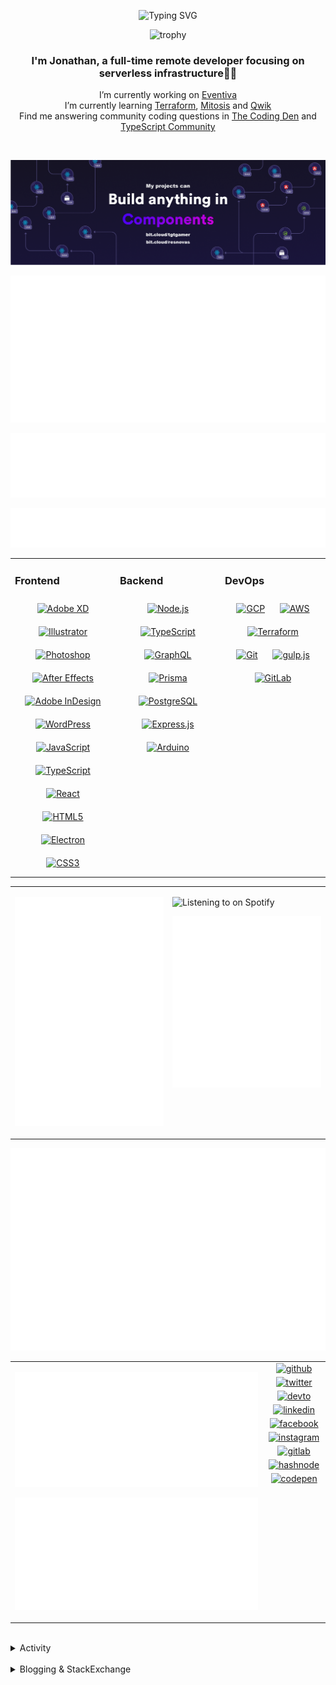 <div align="center">

![Typing SVG](https://readme-typing-svg.demolab.com?font=Fira+Code&pause=1000&color=1AA9F7¢er=true&vCenter=true&width=275&lines=%3C+%F0%9F%91%8B+Hola%2C+World!+%3E;%3C+%F0%9F%91%8B+Hello%2C+World!+%3E;%3C+%F0%9F%91%8B+Bonjour%2C+World!+%3E;%3C+%F0%9F%91%8B+Welcome%2C+World+%3E)

</div>

<div align="center">

![trophy](https://github-profile-trophy.vercel.app/?username=tgtgamer&no-bg=true&no-frame=true&column=-1&margin-w=15)

</div>  
  
<div align="center">
  
###  I'm Jonathan, a full-time remote developer focusing on serverless infrastructure👨‍💻

I’m currently working on [Eventiva](https://github.com/eventiva/eventiva) </br>
I’m currently learning [Terraform](https://www.terraform.io/), [Mitosis](https://mitosis.builder.io/) and [Qwik](https://qwik.builder.io/) </br>
Find me answering community coding questions in [The Coding Den](https://discord.com/invite/code) and [TypeScript Community](https://discord.gg/typescript)

</div>
<br/>

<div align="center">

[![bit.cloud](./assets/Bit.cloud.png)](https://bit.cloud/tgtgamer)

</div>

<div align="center">

![Metrics](metrics/section-intro.svg)

</div>

<div align="center">

![Metrics](metrics/section-habbits.svg)

![Metrics](metrics/section-languages.svg)

</div>

<table><tr><td valign="top" width="33%">

### Frontend

<div align="center">  
<a href="https://www.adobe.com/in/products/xd.html" target="_blank"><img style="margin: 10px" src="https://profilinator.rishav.dev/skills-assets/adobexd.png" alt="Adobe XD" height="50" /></a>  
<a href="https://www.adobe.com/in/products/illustrator.html" target="_blank"><img style="margin: 10px" src="https://profilinator.rishav.dev/skills-assets/adobe_illustrator-icon.svg" alt="Illustrator" height="50" /></a>  
<a href="https://www.adobe.com/in/products/photoshop.html" target="_blank"><img style="margin: 10px" src="https://profilinator.rishav.dev/skills-assets/photoshop-plain.svg" alt="Photoshop" height="50" /></a>  
<a href="https://www.adobe.com/in/products/aftereffects.html" target="_blank"><img style="margin: 10px" src="https://profilinator.rishav.dev/skills-assets/aftereffects.png" alt="After Effects" height="50" /></a>  
<a href="https://www.adobe.com/in/products/indesign.html" target="_blank"><img style="margin: 10px" src="https://profilinator.rishav.dev/skills-assets/adobeindesign.svg" alt="Adobe InDesign" height="50" /></a>  
<a href="https://wordpress.com/" target="_blank"><img style="margin: 10px" src="https://profilinator.rishav.dev/skills-assets/wordpress.png" alt="WordPress" height="50" /></a>  
<a href="https://www.javascript.com/" target="_blank"><img style="margin: 10px" src="https://profilinator.rishav.dev/skills-assets/javascript-original.svg" alt="JavaScript" height="50" /></a>  
<a href="https://www.typescriptlang.org/" target="_blank"><img style="margin: 10px" src="https://profilinator.rishav.dev/skills-assets/typescript-original.svg" alt="TypeScript" height="50" /></a>  
<a href="https://reactjs.org/" target="_blank"><img style="margin: 10px" src="https://profilinator.rishav.dev/skills-assets/react-original-wordmark.svg" alt="React" height="50" /></a>  
<a href="https://en.wikipedia.org/wiki/HTML5" target="_blank"><img style="margin: 10px" src="https://profilinator.rishav.dev/skills-assets/html5-original-wordmark.svg" alt="HTML5" height="50" /></a>  
<a href="https://www.electronjs.org/" target="_blank"><img style="margin: 10px" src="https://profilinator.rishav.dev/skills-assets/electron-original.svg" alt="Electron" height="50" /></a>  
<a href="https://www.w3schools.com/css/" target="_blank"><img style="margin: 10px" src="https://profilinator.rishav.dev/skills-assets/css3-original-wordmark.svg" alt="CSS3" height="50" /></a>  
</div>

</td><td valign="top" width="33%">

### Backend

<div align="center">  
<a href="https://nodejs.org/" target="_blank"><img style="margin: 10px" src="https://profilinator.rishav.dev/skills-assets/nodejs-original-wordmark.svg" alt="Node.js" height="50" /></a>  
<a href="https://www.typescriptlang.org/" target="_blank"><img style="margin: 10px" src="https://profilinator.rishav.dev/skills-assets/typescript-original.svg" alt="TypeScript" height="50" /></a>  
<a href="https://graphql.org/" target="_blank"><img style="margin: 10px" src="https://profilinator.rishav.dev/skills-assets/graphql.png" alt="GraphQL" height="50" /></a>  
<a href="https://www.prisma.io/" target="_blank"><img style="margin: 10px" src="https://profilinator.rishav.dev/skills-assets/prisma.png" alt="Prisma" height="50" /></a>  
<a href="https://www.postgresql.org/" target="_blank"><img style="margin: 10px" src="https://profilinator.rishav.dev/skills-assets/postgresql-original-wordmark.svg" alt="PostgreSQL" height="50" /></a>  
<a href="https://expressjs.com/" target="_blank"><img style="margin: 10px" src="https://profilinator.rishav.dev/skills-assets/express-original-wordmark.svg" alt="Express.js" height="50" /></a>  
<a href="https://www.arduino.cc/" target="_blank"><img style="margin: 10px" src="https://profilinator.rishav.dev/skills-assets/arduino.png" alt="Arduino" height="50" /></a>  
</div>

</td><td valign="top" width="33%">

### DevOps

<div align="center">  
<a href="https://cloud.google.com/" target="_blank"><img style="margin: 10px" src="https://profilinator.rishav.dev/skills-assets/google_cloud-icon.svg" alt="GCP" height="50" /></a>  
<a href="https://aws.amazon.com/" target="_blank"><img style="margin: 10px" src="https://profilinator.rishav.dev/skills-assets/amazonwebservices-original-wordmark.svg" alt="AWS" height="50" /></a>  
<a href="https://www.terraform.io/" target="_blank"><img style="margin: 10px" src="https://profilinator.rishav.dev/skills-assets/terraformio-icon.svg" alt="Terraform" height="50" /></a>  
<a href="https://github.com/" target="_blank"><img style="margin: 10px" src="https://profilinator.rishav.dev/skills-assets/git-scm-icon.svg" alt="Git" height="50" /></a>  
<a href="https://gulpjs.com/" target="_blank"><img style="margin: 10px" src="https://profilinator.rishav.dev/skills-assets/gulp-plain.svg" alt="gulp.js" height="50" /></a>  
<a href="https://about.gitlab.com/" target="_blank"><img style="margin: 10px" src="https://profilinator.rishav.dev/skills-assets/gitlab.svg" alt="GitLab" height="50" /></a>  
</div>

</td></tr></table>

<table style="border: none;"><tr style="border: none;"><td valign="top" width="50%" style="border: none;">

![Metrics](metrics/section-sponsors.svg)

</td><td valign="top" width="50%" style="border: none;">

![Listening to on Spotify](https://spotify-github-profile.vercel.app/api/view?uid=21xc6lko2t6sn466piiwtnhuq&cover_image=true&theme=novatorem&bar_color_cover=true)

![Metrics](metrics/section-leetcode.svg)

</td></tr></table>

![Metrics](metrics/section-achievements.svg)


<table style="border: none;"><tr style="border: none;"><td valign="top" width="80%" style="border: none;">

![Metrics](metrics/section-code.svg)

![Metrics](metrics/section-followup.svg)


</td><td valign="top" width="20%" style="border: none;">

<div align="center">

<a href="https://github.com/TGTGamer" target="_blank">
<img src=https://img.shields.io/badge/github-%2324292e.svg?&style=for-the-badge&logo=github&logoColor=white alt=github style="margin-bottom: 5px;" />
</a>

<a href="https://twitter.com/TGTGamer" target="_blank">
<img src=https://img.shields.io/badge/twitter-%2300acee.svg?&style=for-the-badge&logo=twitter&logoColor=white alt=twitter style="margin-bottom: 5px;" />
</a>

<a href="https://dev.to/TGTGamer" target="_blank">
<img src=https://img.shields.io/badge/dev.to-%2308090A.svg?&style=for-the-badge&logo=dev.to&logoColor=white alt=devto style="margin-bottom: 5px;" />
</a>

<a href="https://linkedin.com/in/tgtgamer" target="_blank">
<img src=https://img.shields.io/badge/linkedin-%231E77B5.svg?&style=for-the-badge&logo=linkedin&logoColor=white alt=linkedin style="margin-bottom: 5px;" />
</a>

<a href="https://www.facebook.com/jonathanstevens144" target="_blank">
<img src=https://img.shields.io/badge/facebook-%232E87FB.svg?&style=for-the-badge&logo=facebook&logoColor=white alt=facebook style="margin-bottom: 5px;" />
</a>

<a href="https://instagram.com/tgtgamer" target="_blank">
<img src=https://img.shields.io/badge/instagram-%23000000.svg?&style=for-the-badge&logo=instagram&logoColor=white alt=instagram style="margin-bottom: 5px;" />
</a>

<a href="https://gitlab.com/TGTGamer" target="_blank">
<img src=https://img.shields.io/badge/gitlab-330F63.svg?&style=for-the-badge&logo=gitlab&logoColor=white alt=gitlab style="margin-bottom: 5px;" />
</a>

<a href="https://hashnode.com/@TGTGamer" target="_blank">
<img src=https://img.shields.io/badge/hashnode-%232962FF.svg?&style=for-the-badge&logo=hashnode&logoColor=white alt=hashnode style="margin-bottom: 5px;" />
</a>

<a href="https://codepen.com/TGTGamer" target="_blank">
<img src=https://img.shields.io/badge/codepen-%23131417.svg?&style=for-the-badge&logo=codepen&logoColor=white alt=codepen style="margin-bottom: 5px;" />
</a>  
</div>

</td></tr></table>

<br/>

<details><summary> Activity </summary>
  
<table><tr><td valign="top" width="50%">

<!--START_SECTION:activity-->

1. 🗣 Commented on [#12](https://github.com/Eventiva/Eventiva/issues/12#issuecomment-1852324953) in [Eventiva/Eventiva](https://github.com/Eventiva/Eventiva)
2. 🎉 Merged PR [#60](https://github.com/Eventiva/Eventiva/pull/60) in [Eventiva/Eventiva](https://github.com/Eventiva/Eventiva)
3. 🎉 Merged PR [#61](https://github.com/Eventiva/Eventiva/pull/61) in [Eventiva/Eventiva](https://github.com/Eventiva/Eventiva)
4. 💪 Opened PR [#60](https://github.com/Eventiva/Eventiva/pull/60) in [Eventiva/Eventiva](https://github.com/Eventiva/Eventiva)
5. 🗣 Commented on [#12](https://github.com/Eventiva/Eventiva/issues/12#issuecomment-1852273209) in [Eventiva/Eventiva](https://github.com/Eventiva/Eventiva)
6. 🗣 Commented on [#12](https://github.com/Eventiva/Eventiva/issues/12#issuecomment-1852272472) in [Eventiva/Eventiva](https://github.com/Eventiva/Eventiva)
7. 🎉 Merged PR [#2](https://github.com/Eventiva/contributors/pull/2) in [Eventiva/contributors](https://github.com/Eventiva/contributors)
8. 🗣 Commented on [#1](https://github.com/Eventiva/contributors/issues/1#issuecomment-1852268949) in [Eventiva/contributors](https://github.com/Eventiva/contributors)
9. ❗ Opened issue [#1](https://github.com/Eventiva/contributors/issues/1) in [Eventiva/contributors](https://github.com/Eventiva/contributors)
10. 🗣 Commented on [#58](https://github.com/Eventiva/Eventiva/issues/58#issuecomment-1852262649) in [Eventiva/Eventiva](https://github.com/Eventiva/Eventiva)
11. ❗ Opened issue [#58](https://github.com/Eventiva/Eventiva/issues/58) in [Eventiva/Eventiva](https://github.com/Eventiva/Eventiva)
12. 🎉 Merged PR [#55](https://github.com/Eventiva/Eventiva/pull/55) in [Eventiva/Eventiva](https://github.com/Eventiva/Eventiva)
13. ❗ Opened issue [#56](https://github.com/Eventiva/Eventiva/issues/56) in [Eventiva/Eventiva](https://github.com/Eventiva/Eventiva)
14. 💪 Opened PR [#55](https://github.com/Eventiva/Eventiva/pull/55) in [Eventiva/Eventiva](https://github.com/Eventiva/Eventiva)
15. ❌ Closed PR [#53](https://github.com/Eventiva/Eventiva/pull/53) in [Eventiva/Eventiva](https://github.com/Eventiva/Eventiva)
16. ❌ Closed PR [#54](https://github.com/Eventiva/Eventiva/pull/54) in [Eventiva/Eventiva](https://github.com/Eventiva/Eventiva)
17. 🎉 Merged PR [#52](https://github.com/Eventiva/Eventiva/pull/52) in [Eventiva/Eventiva](https://github.com/Eventiva/Eventiva)
18. 🗣 Commented on [#51](https://github.com/Eventiva/Eventiva/pull/51#issuecomment-1852016523) in [Eventiva/Eventiva](https://github.com/Eventiva/Eventiva)
19. ❌ Closed PR [#51](https://github.com/Eventiva/Eventiva/pull/51) in [Eventiva/Eventiva](https://github.com/Eventiva/Eventiva)
20. 💪 Opened PR [#52](https://github.com/Eventiva/Eventiva/pull/52) in [Eventiva/Eventiva](https://github.com/Eventiva/Eventiva)
21. 🎉 Merged PR [#50](https://github.com/Eventiva/Eventiva/pull/50) in [Eventiva/Eventiva](https://github.com/Eventiva/Eventiva)
22. 💪 Opened PR [#50](https://github.com/Eventiva/Eventiva/pull/50) in [Eventiva/Eventiva](https://github.com/Eventiva/Eventiva)
23. 💪 Opened PR [#49](https://github.com/Eventiva/Eventiva/pull/49) in [Eventiva/Eventiva](https://github.com/Eventiva/Eventiva)
24. 💪 Opened PR [#48](https://github.com/Eventiva/Eventiva/pull/48) in [Eventiva/Eventiva](https://github.com/Eventiva/Eventiva)
25. 💪 Opened PR [#47](https://github.com/Eventiva/Eventiva/pull/47) in [Eventiva/Eventiva](https://github.com/Eventiva/Eventiva)
26. 💪 Opened PR [#46](https://github.com/Eventiva/Eventiva/pull/46) in [Eventiva/Eventiva](https://github.com/Eventiva/Eventiva)
27. 💪 Opened PR [#45](https://github.com/Eventiva/Eventiva/pull/45) in [Eventiva/Eventiva](https://github.com/Eventiva/Eventiva)
28. 🎉 Merged PR [#42](https://github.com/Eventiva/Eventiva/pull/42) in [Eventiva/Eventiva](https://github.com/Eventiva/Eventiva)
29. 🎉 Merged PR [#44](https://github.com/Eventiva/Eventiva/pull/44) in [Eventiva/Eventiva](https://github.com/Eventiva/Eventiva)
30. 🎉 Merged PR [#43](https://github.com/Eventiva/Eventiva/pull/43) in [Eventiva/Eventiva](https://github.com/Eventiva/Eventiva)
31. ❌ Closed PR [#40](https://github.com/Eventiva/Eventiva/pull/40) in [Eventiva/Eventiva](https://github.com/Eventiva/Eventiva)
32. ❌ Closed PR [#39](https://github.com/Eventiva/Eventiva/pull/39) in [Eventiva/Eventiva](https://github.com/Eventiva/Eventiva)
33. 🔒 Closed issue [#38](https://github.com/Eventiva/Eventiva/issues/38) in [Eventiva/Eventiva](https://github.com/Eventiva/Eventiva)
34. 🎉 Merged PR [#41](https://github.com/Eventiva/Eventiva/pull/41) in [Eventiva/Eventiva](https://github.com/Eventiva/Eventiva)
<!--END_SECTION:activity-->

</td></tr></table></details>

<br/>

<details>
 <summary> Blogging & StackExchange </summary>
  
<!-- BLOG-POST-LIST:START -->
- [PDF-Lib - React Native - Embed Images - image.scaleToFit Error Thrown](https://stackoverflow.com/questions/75745732/pdf-lib-react-native-embed-images-image-scaletofit-error-thrown)
- [Tensorflow React - Error: modelWeightsID must be a number or number array when import](https://stackoverflow.com/questions/74309939/tensorflow-react-error-modelweightsid-must-be-a-number-or-number-array-when-i)
- [Answer by Jonathan Stevens for Fetch status on audio stream - HTTP Response](https://stackoverflow.com/questions/67752301/fetch-status-on-audio-stream-http-response/67757137#67757137)
- [Fetch status on audio stream - HTTP Response](https://stackoverflow.com/questions/67752301/fetch-status-on-audio-stream-http-response)
- [Github Actions detect author_association](https://stackoverflow.com/questions/63188674/github-actions-detect-author-association)
- [Answer by Jonathan Stevens for React styling - Overflow issues - Expo &amp; Electron single workflow](https://stackoverflow.com/questions/59939824/react-styling-overflow-issues-expo-electron-single-workflow/59941715#59941715)
- [React styling - Overflow issues - Expo &amp; Electron single workflow](https://stackoverflow.com/questions/59939824/react-styling-overflow-issues-expo-electron-single-workflow)
- [React WebkitAppRegion Warnings](https://stackoverflow.com/questions/59870837/react-webkitappregion-warnings)
- [Dialogflow &amp; Express -- Fulfilment](https://stackoverflow.com/questions/57964582/dialogflow-express-fulfilment)
- [Answer by Jonathan Stevens for SVG Changing specific colour - CSS &amp; JS](https://stackoverflow.com/questions/51461082/svg-changing-specific-colour-css-js/51467484#51467484)
- [SVG Changing specific colour - CSS &amp; JS](https://stackoverflow.com/questions/51461082/svg-changing-specific-colour-css-js)
- [Complex Wireframe to solid for use in Autodesk 2018](https://stackoverflow.com/questions/47948929/complex-wireframe-to-solid-for-use-in-autodesk-2018)
- [Cookie based Redirection using Javascript](https://stackoverflow.com/questions/47686107/cookie-based-redirection-using-javascript)
- [How to make the bot know if its messaged someone before? C# based SteamBot](https://stackoverflow.com/questions/44035406/how-to-make-the-bot-know-if-its-messaged-someone-before-c-sharp-based-steambot)
- [How to convert fs:path to variable](https://stackoverflow.com/questions/43879791/how-to-convert-fspath-to-variable)
<!-- BLOG-POST-LIST:END -->
  
</details>
<br />

